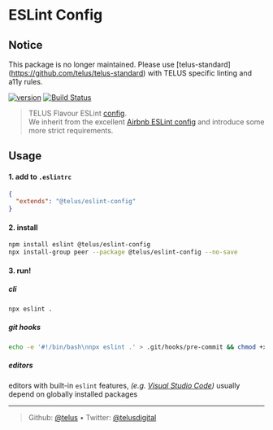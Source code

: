 # ESLint Config

## Notice

This package is no longer maintained. Please use [telus-standard] (https://github.com/telus/telus-standard) with TELUS specific linting and a11y rules.

[![version][npm-image]][npm-url] [![Build Status][circle-image]][circle-url]

> TELUS Flavour ESLint [config][shared-config].  
> We inherit from the excellent [Airbnb ESLint config][eslint-config-airbnb] and introduce some more strict requirements.

## Usage

#### 1. add to `.eslintrc`

```json
{
  "extends": "@telus/eslint-config"
}
```

#### 2. install

```bash
npm install eslint @telus/eslint-config
npx install-group peer --package @telus/eslint-config --no-save
```

#### 3. run!

##### cli

```bash
npx eslint .
```

##### git hooks

```bash
echo -e '#!/bin/bash\nnpx eslint .' > .git/hooks/pre-commit && chmod +x .git/hooks/pre-commit
```

##### editors

editors with built-in `eslint` features, _(e.g. [Visual Studio Code][vs-code])_ usually depend on globally installed packages 

---
> Github: [@telus](https://github.com/telus) &bull; 
> Twitter: [@telusdigital](https://twitter.com/telusdigital)

[circle-url]: https://circleci.com/gh/telus/eslint-config
[circle-image]: https://img.shields.io/circleci/project/github/telus/eslint-config/master.svg?style=for-the-badge&logo=circleci

[npm-url]: https://www.npmjs.com/package/@telus/eslint-config
[npm-image]: https://img.shields.io/npm/v/@telus/eslint-config.svg?style=for-the-badge&logo=npm

[eslint-config-airbnb]: https://github.com/airbnb/javascript/tree/master/packages/eslint-config-airbnb
[shared-config]: https://eslint.org/docs/developer-guide/shareable-configs
[vs-code]: https://marketplace.visualstudio.com/items?itemName=dbaeumer.vscode-eslint
